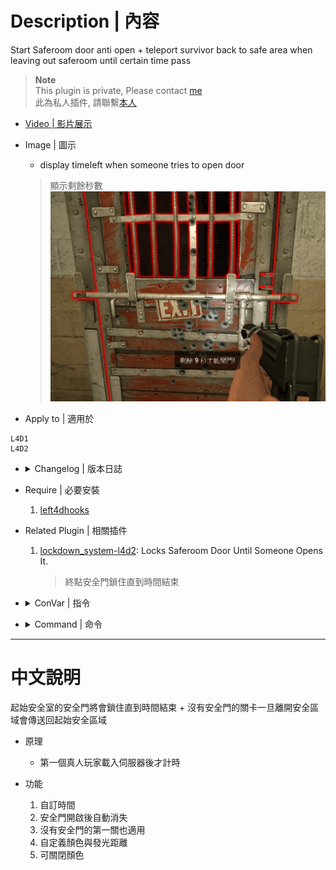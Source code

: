 # Description | 內容
Start Saferoom door anti open + teleport survivor back to safe area when leaving out saferoom until certain time pass

> __Note__ <br/>
This plugin is private, Please contact [me](https://github.com/fbef0102/Game-Private_Plugin#私人插件列表-private-plugins-list)<br/>
此為私人插件, 請聯繫[本人](https://github.com/fbef0102/Game-Private_Plugin#私人插件列表-private-plugins-list)

* [Video | 影片展示](https://youtu.be/4i7VQkWrEKg)

* Image | 圖示
	* display timeleft when someone tries to open door
	> 顯示剩餘秒數
	<br/>![antisaferoomdooropen_1](image/antisaferoomdooropen_1.jpg)

* Apply to | 適用於
```
L4D1
L4D2
```

* <details><summary>Changelog | 版本日誌</summary>

	* v2.2
</details>

* Require | 必要安裝
	1. [left4dhooks](https://forums.alliedmods.net/showthread.php?t=321696)

* Related Plugin | 相關插件
	1. [lockdown_system-l4d2](https://github.com/fbef0102/L4D1_2-Plugins/tree/master/lockdown_system-l4d2): Locks Saferoom Door Until Someone Opens It.
		> 終點安全門鎖住直到時間結束

* <details><summary>ConVar | 指令</summary>

	* cfg/sourcemod/antisaferoomdooropen.cfg
	```php
    // Allow player to leave safe area after this amount of time. (useful if map doesn't have Start saferoom door)
    l4d_anti_left_start_area_time "41"

    // Enable anti saferoom door close  plugin. [0-Disable,1-Enable]
    l4d_anti_saferoom_door_enable "1"

    // Enable anti saferoom door fade after open drop. [0-Disable,1-Enable]
    l4d_anti_saferoom_door_fade "1"

    // If 1, replace saferoom door with fake door after door open
    l4d_anti_saferoom_door_fake "1"

    // Set A Glow For The Saferoom Doors
    l4d_anti_saferoom_door_glow_enable "1"

    // Set The Glow Range For Saferoom Doors
    l4d_anti_saferoom_door_glow_range "500"

    // Set Saferoom Lock Glow Color, (0-255) Separated By Spaces.
    l4d_anti_saferoom_door_lock_glow_color "255 0 0"

    // saferoom door anti open by survivor after this amount of time
    l4d_anti_saferoom_door_open "40"

    // If 1, Spawn player to safe area if player dies before door open
    l4d_anti_saferoom_door_open_spawn_player "1"

    // If 1, return player to safe area if player spawns or takes over bot before door open.
    l4d_anti_saferoom_door_return_player "1"

    // Set Saferoom Unlock Glow Color, (0-255) Separated By Spaces.
    l4d_anti_saferoom_door_unlock_glow_color "0 255 0"

    // saferoom door auto open after this amount of time, even if survivors are still inside the safe room.
    l4d_anti_saferoom_force_start_time "60"

    // Turn on the plugin in these game modes. 0=All, 1=Coop, 2=Survival, 4=Versus, 8=Scavenge. Add numbers together.
    l4d_anti_saferoom_modes_tog "0"
	```
</details>

* <details><summary>Command | 命令</summary>
	None
</details>

- - - -
# 中文說明
起始安全室的安全門將會鎖住直到時間結束 + 沒有安全門的關卡一旦離開安全區域會傳送回起始安全區域

* 原理
	* 第一個真人玩家載入伺服器後才計時

* 功能
	1. 自訂時間
	2. 安全門開啟後自動消失
	3. 沒有安全門的第一關也適用
    4. 自定義顏色與發光距離
    5. 可關閉顏色